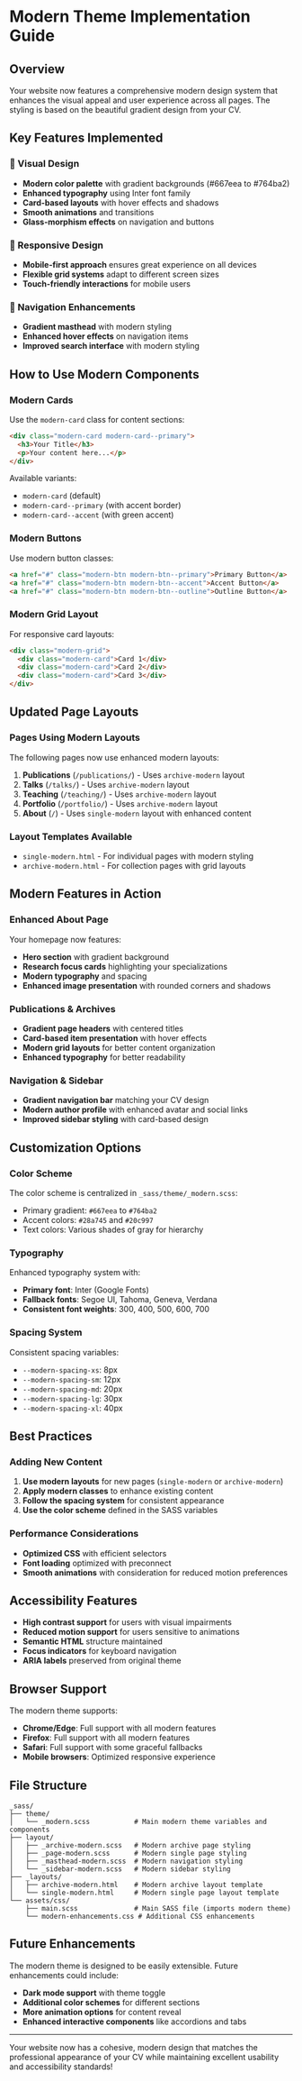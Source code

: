 # Modern Theme Implementation Guide

## Overview
Your website now features a comprehensive modern design system that enhances the visual appeal and user experience across all pages. The styling is based on the beautiful gradient design from your CV.

## Key Features Implemented

### 🎨 Visual Design
- **Modern color palette** with gradient backgrounds (#667eea to #764ba2)
- **Enhanced typography** using Inter font family
- **Card-based layouts** with hover effects and shadows
- **Smooth animations** and transitions
- **Glass-morphism effects** on navigation and buttons

### 📱 Responsive Design
- **Mobile-first approach** ensures great experience on all devices
- **Flexible grid systems** adapt to different screen sizes
- **Touch-friendly interactions** for mobile users

### 🧭 Navigation Enhancements
- **Gradient masthead** with modern styling
- **Enhanced hover effects** on navigation items
- **Improved search interface** with modern styling

## How to Use Modern Components

### Modern Cards
Use the `modern-card` class for content sections:

```html
<div class="modern-card modern-card--primary">
  <h3>Your Title</h3>
  <p>Your content here...</p>
</div>
```

Available variants:
- `modern-card` (default)
- `modern-card--primary` (with accent border)
- `modern-card--accent` (with green accent)

### Modern Buttons
Use modern button classes:

```html
<a href="#" class="modern-btn modern-btn--primary">Primary Button</a>
<a href="#" class="modern-btn modern-btn--accent">Accent Button</a>
<a href="#" class="modern-btn modern-btn--outline">Outline Button</a>
```

### Modern Grid Layout
For responsive card layouts:

```html
<div class="modern-grid">
  <div class="modern-card">Card 1</div>
  <div class="modern-card">Card 2</div>
  <div class="modern-card">Card 3</div>
</div>
```

## Updated Page Layouts

### Pages Using Modern Layouts
The following pages now use enhanced modern layouts:

1. **Publications** (`/publications/`) - Uses `archive-modern` layout
2. **Talks** (`/talks/`) - Uses `archive-modern` layout  
3. **Teaching** (`/teaching/`) - Uses `archive-modern` layout
4. **Portfolio** (`/portfolio/`) - Uses `archive-modern` layout
5. **About** (`/`) - Uses `single-modern` layout with enhanced content

### Layout Templates Available
- `single-modern.html` - For individual pages with modern styling
- `archive-modern.html` - For collection pages with grid layouts

## Modern Features in Action

### Enhanced About Page
Your homepage now features:
- **Hero section** with gradient background
- **Research focus cards** highlighting your specializations
- **Modern typography** and spacing
- **Enhanced image presentation** with rounded corners and shadows

### Publications & Archives
- **Gradient page headers** with centered titles
- **Card-based item presentation** with hover effects
- **Modern grid layouts** for better content organization
- **Enhanced typography** for better readability

### Navigation & Sidebar
- **Gradient navigation bar** matching your CV design
- **Modern author profile** with enhanced avatar and social links
- **Improved sidebar styling** with card-based design

## Customization Options

### Color Scheme
The color scheme is centralized in `_sass/theme/_modern.scss`:
- Primary gradient: `#667eea` to `#764ba2`
- Accent colors: `#28a745` and `#20c997`
- Text colors: Various shades of gray for hierarchy

### Typography
Enhanced typography system with:
- **Primary font**: Inter (Google Fonts)
- **Fallback fonts**: Segoe UI, Tahoma, Geneva, Verdana
- **Consistent font weights**: 300, 400, 500, 600, 700

### Spacing System
Consistent spacing variables:
- `--modern-spacing-xs`: 8px
- `--modern-spacing-sm`: 12px  
- `--modern-spacing-md`: 20px
- `--modern-spacing-lg`: 30px
- `--modern-spacing-xl`: 40px

## Best Practices

### Adding New Content
1. **Use modern layouts** for new pages (`single-modern` or `archive-modern`)
2. **Apply modern classes** to enhance existing content
3. **Follow the spacing system** for consistent appearance
4. **Use the color scheme** defined in the SASS variables

### Performance Considerations
- **Optimized CSS** with efficient selectors
- **Font loading** optimized with preconnect
- **Smooth animations** with consideration for reduced motion preferences

## Accessibility Features
- **High contrast support** for users with visual impairments
- **Reduced motion support** for users sensitive to animations
- **Semantic HTML** structure maintained
- **Focus indicators** for keyboard navigation
- **ARIA labels** preserved from original theme

## Browser Support
The modern theme supports:
- **Chrome/Edge**: Full support with all modern features
- **Firefox**: Full support with all modern features  
- **Safari**: Full support with some graceful fallbacks
- **Mobile browsers**: Optimized responsive experience

## File Structure
```
_sass/
├── theme/
│   └── _modern.scss           # Main modern theme variables and components
├── layout/
│   ├── _archive-modern.scss   # Modern archive page styling
│   ├── _page-modern.scss      # Modern single page styling
│   ├── _masthead-modern.scss  # Modern navigation styling
│   └── _sidebar-modern.scss   # Modern sidebar styling
├── _layouts/
│   ├── archive-modern.html    # Modern archive layout template
│   └── single-modern.html     # Modern single page layout template
└── assets/css/
    ├── main.scss              # Main SASS file (imports modern theme)
    └── modern-enhancements.css # Additional CSS enhancements
```

## Future Enhancements
The modern theme is designed to be easily extensible. Future enhancements could include:
- **Dark mode support** with theme toggle
- **Additional color schemes** for different sections
- **More animation options** for content reveal
- **Enhanced interactive components** like accordions and tabs

---

Your website now has a cohesive, modern design that matches the professional appearance of your CV while maintaining excellent usability and accessibility standards!
